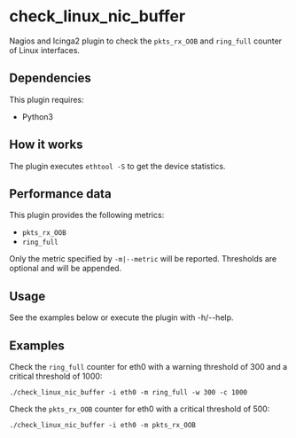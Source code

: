 # check_linux_nic_buffer
Nagios and Icinga2 plugin to check the `pkts_rx_OOB` and `ring_full` counter of Linux interfaces.

## Dependencies
This plugin requires:
  - Python3

## How it works
The plugin executes `ethtool -S` to get the device statistics.

## Performance data
This plugin provides the following metrics:
  - `pkts_rx_OOB`
  - `ring_full`

Only the metric specified by `-m|--metric` will be reported. Thresholds are optional and will be appended.

## Usage
See the examples below or execute the plugin with -h/--help.

## Examples
Check the `ring_full` counter for eth0 with a warning threshold of 300 and a critical threshold of 1000:
```
./check_linux_nic_buffer -i eth0 -m ring_full -w 300 -c 1000
```

Check the `pkts_rx_OOB` counter for eth0 with a critical threshold of 500:
```
./check_linux_nic_buffer -i eth0 -m pkts_rx_OOB
```
